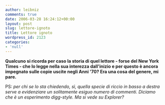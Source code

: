 ```yaml
---
author: leibniz
comments: true
date: 2006-03-28 16:24:12+00:00
layout: post
slug: lettore-ignoto
title: Lettore ignoto
wordpress_id: 2123
categories:
- 'null'
---
```


**Qualcuno si ricorda per caso la storia di quel lettore - forse del New York Times - che lo legge nella sua interezza dall'inizio e per questo è ancora impegnato sulle copie uscite negli Anni '70? Era una cosa del genere, mi pare.**

PS: _per chi se lo sta chiedendo, sì, quella specie di riccio in basso a destra serve a evidenziare un solitamente esiguo numero di commenti. Diciamo che è un esperimento digg-style. Ma si vede su Explorer?_
